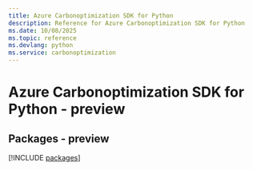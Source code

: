 ```yaml
---
title: Azure Carbonoptimization SDK for Python
description: Reference for Azure Carbonoptimization SDK for Python
ms.date: 10/08/2025
ms.topic: reference
ms.devlang: python
ms.service: carbonoptimization
---
```

# Azure Carbonoptimization SDK for Python - preview
## Packages - preview
[!INCLUDE [packages](carbonoptimization-index.md)]